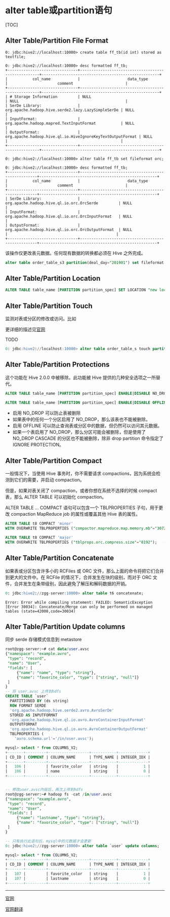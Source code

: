# alter table或partition语句

[TOC]

## Alter Table/Partition File Format

```
0: jdbc:hive2://localhost:10000> create table ff_tb(id int) stored as textfile;

0: jdbc:hive2://localhost:10000> desc formatted ff_tb;
+-------------------------------+----------------------------------------------------+----------------------------------------------------+
|           col_name            |                     data_type                      |                      comment                       |
+-------------------------------+----------------------------------------------------+----------------------------------------------------+
| # Storage Information         | NULL                                               | NULL                                               |
| SerDe Library:                | org.apache.hadoop.hive.serde2.lazy.LazySimpleSerDe | NULL                                               |
| InputFormat:                  | org.apache.hadoop.mapred.TextInputFormat           | NULL                                               |
| OutputFormat:                 | org.apache.hadoop.hive.ql.io.HiveIgnoreKeyTextOutputFormat | NULL                                               |                                                  |
+-------------------------------+----------------------------------------------------+----------------------------------------------------+

0: jdbc:hive2://localhost:10000> alter table ff_tb set fileformat orc;

0: jdbc:hive2://localhost:10000> desc formatted ff_tb;
+-------------------------------+---------------------------------------------------+----------------------------------------------------+
|           col_name            |                     data_type                     |                      comment                       |
+-------------------------------+---------------------------------------------------+----------------------------------------------------+
| SerDe Library:                | org.apache.hadoop.hive.ql.io.orc.OrcSerde         | NULL                                               |
| InputFormat:                  | org.apache.hadoop.hive.ql.io.orc.OrcInputFormat   | NULL                                               |
| OutputFormat:                 | org.apache.hadoop.hive.ql.io.orc.OrcOutputFormat  | NULL                                               |                                                |
+-------------------------------+---------------------------------------------------+----------------------------------------------------+
```

该操作仅更改表元数据。任何现有数据的转换都必须在 Hive 之外完成。

```sql
alter table order_table_s3 partition(deal_day="201901") set fileformat orc;
```

## Alter Table/Partition Location

```sql
ALTER TABLE table_name [PARTITION partition_spec] SET LOCATION "new location";
```

## Alter Table/Partition Touch

监测对表或分区的修改或访问。比如

更详细的描述见[官网](https://github.com/ZGG2016/hive/blob/master/%E5%AE%98%E6%96%B9%E6%96%87%E6%A1%A3%E8%AF%91%E6%96%87/User%20Documentation/Hive%20SQL%20Language%20Manual/DDL%20Statements.md#1533alter-tablepartition-touch)

TODO

```sql
0: jdbc:hive2://localhost:10000> alter table order_table_s touch partition(deal_day='201903');
```

## Alter Table/Partition Protections

这个功能在 Hive 2.0.0 中被移除。此功能被 Hive 提供的几种安全选项之一所替代。

```sql
ALTER TABLE table_name [PARTITION partition_spec] ENABLE|DISABLE NO_DROP [CASCADE];

ALTER TABLE table_name [PARTITION partition_spec] ENABLE|DISABLE OFFLINE;
```

- 启用 NO_DROP 可以防止表被删除
- 如果表中的任何一个分区启用了 NO_DROP，那么该表也不能被删除。
- 启用 OFFLINE 可以防止查询表或分区中的数据，但仍然可以访问其元数据。
- 如果一个表启用了 NO_DROP，那么分区可能会被删除，但是使用了 NO_DROP CASCADE 的分区也不能被删除，除非 drop partition 命令指定了 IGNORE PROTECTION。

## Alter Table/Partition Compact

一般情况下，当使用 Hive 事务时，你不需要请求 compactions，因为系统会检测到它们的需要，并启动 compaction。

但是，如果对表关闭了 compaction，或者你想在系统不选择的时候 compact 表，那么 ALTER TABLE 可以初始化 compaction。

ALTER TABLE … COMPACT 语句可以包含一个 TBLPROPERTIES 子句，用于更改 compaction MapReduce job 的属性或覆盖其他 Hive 表的属性。

```sql
ALTER TABLE t8 COMPACT 'minor' 
WITH OVERWRITE TBLPROPERTIES ("compactor.mapreduce.map.memory.mb"="3072");  -- specify compaction map job properties

ALTER TABLE t8 COMPACT 'major'
WITH OVERWRITE TBLPROPERTIES ("tblprops.orc.compress.size"="8192");   -- change any other Hive table properties
```

## Alter Table/Partition Concatenate

如果表或分区包含许多小的 RCFiles 或 ORC 文件，那么上面的命令将把它们合并到更大的文件中。在 RCFile 的情况下，合并发生在块的级别，而对于 ORC 文件，合并发生在条带级别，因此避免了解压和解码数据的开销。 

```sql
0: jdbc:hive2://zgg-server:10000> alter table t6 concatenate;
```

```
Error: Error while compiling statement: FAILED: SemanticException [Error 30034]: Concatenate/Merge can only be performed on managed tables (state=42000,code=30034)
```

## Alter Table/Partition Update columns

同步 serde 存储模式信息到 metastore

```sql
root@zgg-server:~# cat data/user.avsc 
{"namespace": "example.avro",
 "type": "record",
 "name": "User",
 "fields": [
     {"name": "name", "type": "string"},
     {"name": "favorite_color", "type": ["string", "null"]}
 ]
}
-- 将 user.avsc 上传到hdfs
CREATE TABLE `user`
  PARTITIONED BY (ds string)
  ROW FORMAT SERDE
  'org.apache.hadoop.hive.serde2.avro.AvroSerDe'
  STORED AS INPUTFORMAT
  'org.apache.hadoop.hive.ql.io.avro.AvroContainerInputFormat'
  OUTPUTFORMAT
  'org.apache.hadoop.hive.ql.io.avro.AvroContainerOutputFormat'
  TBLPROPERTIES (
    'avro.schema.url'='/in/user.avsc');

mysql> select * from COLUMNS_V2;
+-------+---------+------------------+-----------+-------------+
| CD_ID | COMMENT | COLUMN_NAME      | TYPE_NAME | INTEGER_IDX |
+-------+---------+------------------+-----------+-------------+
|   106 |         | favorite_color   | string    |           1 |
|   106 |         | name             | string    |           0 |
+-------+---------+------------------+-----------+-------------+


-- 修改user.avsc内容后，再次上传到hdfs
root@zgg-server:~# hadoop fs -cat /in/user.avsc
{"namespace": "example.avro",
 "type": "record",
 "name": "User",
 "fields": [
     {"name": "lastname", "type": "string"},
     {"name": "favorite_color", "type": ["string", "null"]}
 ]
}

-- 只有执行此语句后，mysql中的元数据才会更新
0: jdbc:hive2://zgg-server:10000> alter table `user` update columns;

mysql> select * from COLUMNS_V2;
+-------+---------+------------------+-----------+-------------+
| CD_ID | COMMENT | COLUMN_NAME      | TYPE_NAME | INTEGER_IDX |
+-------+---------+------------------+-----------+-------------+
|   107 |         | favorite_color   | string    |           1 |
|   107 |         | lastname         | string    |           0 |
+-------+---------+------------------+-----------+-------------+
```

---------------------

[官网](https://cwiki.apache.org/confluence/display/Hive/LanguageManual+DDL#LanguageManualDDL-AlterEitherTableorPartition)

[官网翻译](https://github.com/ZGG2016/hive/blob/master/%E5%AE%98%E6%96%B9%E6%96%87%E6%A1%A3%E8%AF%91%E6%96%87/User%20Documentation/Hive%20SQL%20Language%20Manual/DDL%20Statements.md)
